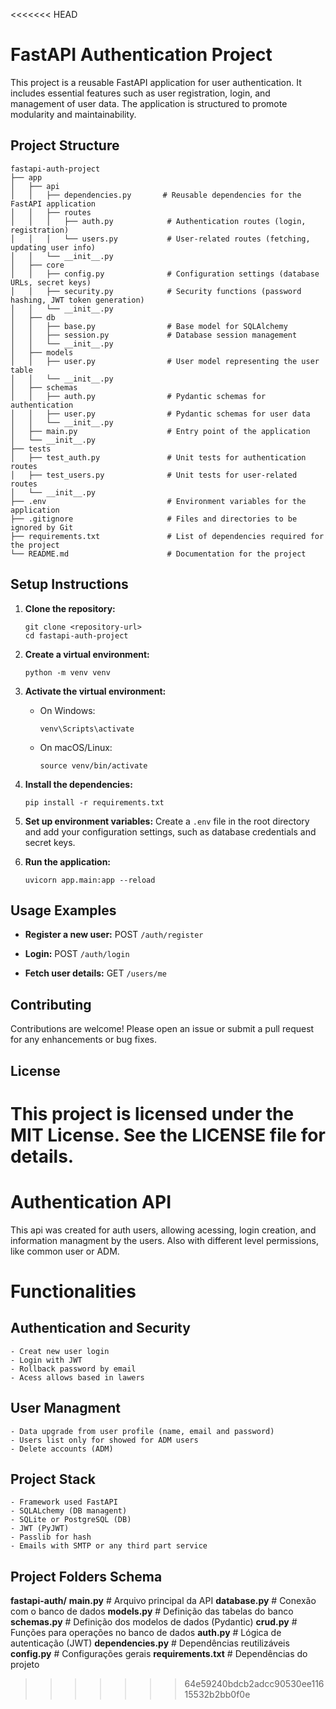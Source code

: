 <<<<<<< HEAD
# FastAPI Authentication Project

This project is a reusable FastAPI application for user authentication. It includes essential features such as user registration, login, and management of user data. The application is structured to promote modularity and maintainability.

## Project Structure

```
fastapi-auth-project
├── app
│   ├── api
│   │   ├── dependencies.py       # Reusable dependencies for the FastAPI application
│   │   ├── routes
│   │   │   ├── auth.py            # Authentication routes (login, registration)
│   │   │   └── users.py           # User-related routes (fetching, updating user info)
│   │   └── __init__.py
│   ├── core
│   │   ├── config.py              # Configuration settings (database URLs, secret keys)
│   │   ├── security.py            # Security functions (password hashing, JWT token generation)
│   │   └── __init__.py
│   ├── db
│   │   ├── base.py                # Base model for SQLAlchemy
│   │   ├── session.py             # Database session management
│   │   └── __init__.py
│   ├── models
│   │   ├── user.py                # User model representing the user table
│   │   └── __init__.py
│   ├── schemas
│   │   ├── auth.py                # Pydantic schemas for authentication
│   │   ├── user.py                # Pydantic schemas for user data
│   │   └── __init__.py
│   ├── main.py                    # Entry point of the application
│   └── __init__.py
├── tests
│   ├── test_auth.py               # Unit tests for authentication routes
│   ├── test_users.py              # Unit tests for user-related routes
│   └── __init__.py
├── .env                           # Environment variables for the application
├── .gitignore                     # Files and directories to be ignored by Git
├── requirements.txt               # List of dependencies required for the project
└── README.md                      # Documentation for the project
```

## Setup Instructions

1. **Clone the repository:**
   ```
   git clone <repository-url>
   cd fastapi-auth-project
   ```

2. **Create a virtual environment:**
   ```
   python -m venv venv
   ```

3. **Activate the virtual environment:**
   - On Windows:
     ```
     venv\Scripts\activate
     ```
   - On macOS/Linux:
     ```
     source venv/bin/activate
     ```

4. **Install the dependencies:**
   ```
   pip install -r requirements.txt
   ```

5. **Set up environment variables:**
   Create a `.env` file in the root directory and add your configuration settings, such as database credentials and secret keys.

6. **Run the application:**
   ```
   uvicorn app.main:app --reload
   ```

## Usage Examples

- **Register a new user:**
  POST `/auth/register`
  
- **Login:**
  POST `/auth/login`

- **Fetch user details:**
  GET `/users/me`

## Contributing

Contributions are welcome! Please open an issue or submit a pull request for any enhancements or bug fixes.

## License

This project is licensed under the MIT License. See the LICENSE file for details.
=======
# Authentication API

This api was created for auth users, allowing acessing, login creation, and information managment by the users. Also with different level permissions, like common user or ADM.


# Functionalities

## Authentication and Security
    - Creat new user login
    - Login with JWT
    - Rollback password by email
    - Acess allows based in lawers


## User Managment
    - Data upgrade from user profile (name, email and password)
    - Users list only for showed for ADM users
    - Delete accounts (ADM)

## Project Stack
    - Framework used FastAPI
    - SQLALchemy (DB managent)
    - SQLite or PostgreSQL (DB)
    - JWT (PyJWT)
    - Passlib for hash
    - Emails with SMTP or any third part service

## Project Folders Schema
**fastapi-auth/**
    **main.py**           # Arquivo principal da API
    **database.py**       # Conexão com o banco de dados
    **models.py**         # Definição das tabelas do banco
    **schemas.py**        # Definição dos modelos de dados (Pydantic)
    **crud.py**           # Funções para operações no banco de dados
    **auth.py**           # Lógica de autenticação (JWT)
    **dependencies.py**   # Dependências reutilizáveis
    **config.py**         # Configurações gerais
    **requirements.txt**  # Dependências do projeto
>>>>>>> 64e59240bdcb2adcc90530ee11615532b2bb0f0e
